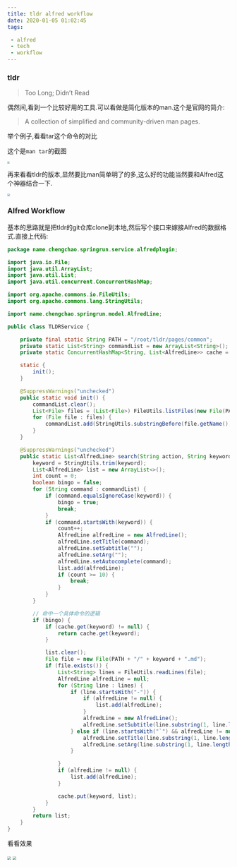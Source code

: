 ```yaml
---
title: tldr alfred workflow
date: 2020-01-05 01:02:45
tags:

 - alfred
 - tech
 - workflow
---
```


### tldr

>Too Long; Didn’t Read

偶然间,看到一个比较好用的工具.可以看做是简化版本的man.这个是官网的简介:

> A collection of simplified and community-driven man pages.

举个例子,看看tar这个命令的对比

这个是`man tar`的截图

<img src="https://chengchaosite.oss-cn-hangzhou.aliyuncs.com/resource-container/image/alfred_tldr_man_tar.png" style="zoom:30%;" />

再来看看tldr的版本,显然要比man简单明了的多,这么好的功能当然要和Alfred这个神器结合一下.

<img src="https://chengchaosite.oss-cn-hangzhou.aliyuncs.com/resource-container/image/alfred_tldr_tar.png" style="zoom:40%;" />



### Alfred Workflow

基本的思路就是把tldr的git仓库clone到本地,然后写个接口来嫁接Alfred的数据格式.直接上代码:

```java
package name.chengchao.springrun.service.alfredplugin;

import java.io.File;
import java.util.ArrayList;
import java.util.List;
import java.util.concurrent.ConcurrentHashMap;

import org.apache.commons.io.FileUtils;
import org.apache.commons.lang.StringUtils;

import name.chengchao.springrun.model.AlfredLine;

public class TLDRService {

	private final static String PATH = "/root/tldr/pages/common";
	private static List<String> commandList = new ArrayList<String>();
	private static ConcurrentHashMap<String, List<AlfredLine>> cache = new ConcurrentHashMap<String, List<AlfredLine>>();

	static {
		init();
	}

	@SuppressWarnings("unchecked")
	public static void init() {
		commandList.clear();
		List<File> files = (List<File>) FileUtils.listFiles(new File(PATH), new String[] { "md" }, false);
		for (File file : files) {
			commandList.add(StringUtils.substringBefore(file.getName(), "."));
		}
	}

	@SuppressWarnings("unchecked")
	public static List<AlfredLine> search(String action, String keyword) throws Exception {
		keyword = StringUtils.trim(keyword);
		List<AlfredLine> list = new ArrayList<>();
		int count = 0;
		boolean bingo = false;
		for (String command : commandList) {
			if (command.equalsIgnoreCase(keyword)) {
				bingo = true;
				break;
			}
			if (command.startsWith(keyword)) {
				count++;
				AlfredLine alfredLine = new AlfredLine();
				alfredLine.setTitle(command);
				alfredLine.setSubtitle("");
				alfredLine.setArg("");
				alfredLine.setAutocomplete(command);
				list.add(alfredLine);
				if (count >= 10) {
					break;
				}
			}
		}

		// 命中一个具体命令的逻辑
		if (bingo) {
			if (cache.get(keyword) != null) {
				return cache.get(keyword);
			}

			list.clear();
			File file = new File(PATH + "/" + keyword + ".md");
			if (file.exists()) {
				List<String> lines = FileUtils.readLines(file);
				AlfredLine alfredLine = null;
				for (String line : lines) {
					if (line.startsWith("-")) {
						if (alfredLine != null) {
							list.add(alfredLine);
						}
						alfredLine = new AlfredLine();
						alfredLine.setSubtitle(line.substring(1, line.length() - 1));
					} else if (line.startsWith("`") && alfredLine != null) {
						alfredLine.setTitle(line.substring(1, line.length() - 1));
						alfredLine.setArg(line.substring(1, line.length() - 1));
					}

				}
				if (alfredLine != null) {
					list.add(alfredLine);
				}

				cache.put(keyword, list);
			}
		}
		return list;
	}
}
```

看看效果

<img src="https://chengchaosite.oss-cn-hangzhou.aliyuncs.com/resource-container/image/alfred_tldr_1.png" style="zoom:50%;" />

<img src="https://chengchaosite.oss-cn-hangzhou.aliyuncs.com/resource-container/image/alfred_tldr_2.png" style="zoom:50%;" />